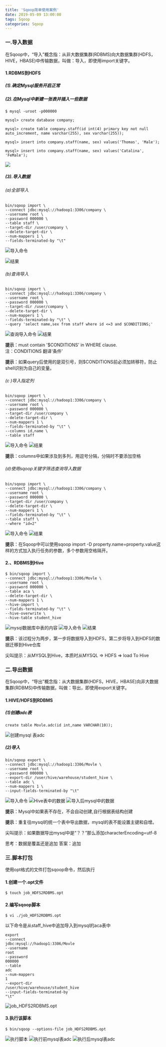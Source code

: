 ```yaml
---
title: 'Sqoop简单使用案例'
date: 2019-05-09 13:00:00
tags: Sqoop
categories: Sqoop
---
```


### 一.导入数据

在Sqoop中，“导入”概念指：从非大数据集群(RDBMS)向大数据集群(HDFS，HIVE，HBASE)中传输数据，叫做：导入，即使用import关键字。

#### 1.RDBMS到HDFS

##### (1).确定Mysql服务开启正常

##### (2).在Mysql中新建一张表并插入一些数据
```shell
$ mysql -uroot -p000000

mysql> create database company;

mysql> create table company.staff(id int(4) primary key not null auto_increment, name varchar(255), sex varchar(255));

mysql> insert into company.staff(name, sex) values('Thomas', 'Male');

mysql> insert into company.staff(name, sex) values('Catalina', 'FeMale');
```
![](https://imgconvert.csdnimg.cn/aHR0cHM6Ly91cGxvYWQtaW1hZ2VzLmppYW5zaHUuaW8vdXBsb2FkX2ltYWdlcy80MzkxNDA3LTZiYTE2OWNlNjNlMDc1ZjcucG5n?x-oss-process=image/format,png)

##### (3).导入数据
###### (a)全部导入
```shell
bin/sqoop import \
--connect jdbc:mysql://hadoop1:3306/company \
--username root \
--password 000000 \
--table staff \
--target-dir /user/company \
--delete-target-dir \
--num-mappers 1 \
--fields-terminated-by "\t"
```
![导入命令](https://imgconvert.csdnimg.cn/aHR0cHM6Ly91cGxvYWQtaW1hZ2VzLmppYW5zaHUuaW8vdXBsb2FkX2ltYWdlcy80MzkxNDA3LTZkYTY4MmMxYmVkMDQ1MDkucG5n?x-oss-process=image/format,png)

![结果](https://imgconvert.csdnimg.cn/aHR0cHM6Ly91cGxvYWQtaW1hZ2VzLmppYW5zaHUuaW8vdXBsb2FkX2ltYWdlcy80MzkxNDA3LTE1Yjg4OWEzNmNlODEwZGYucG5n?x-oss-process=image/format,png)

###### (b)查询导入
```shell
bin/sqoop import \
--connect jdbc:mysql://hadoop1:3306/company \
--username root \
--password 000000 \
--target-dir /user/company \
--delete-target-dir \
--num-mappers 1 \
--fields-terminated-by "\t" \
--query 'select name,sex from staff where id <=3 and $CONDITIONS;'
```
![查询导入命令](https://imgconvert.csdnimg.cn/aHR0cHM6Ly91cGxvYWQtaW1hZ2VzLmppYW5zaHUuaW8vdXBsb2FkX2ltYWdlcy80MzkxNDA3LTNiZTY5MDhiYTg0M2ZmZjMucG5n?x-oss-process=image/format,png)
![结果](https://imgconvert.csdnimg.cn/aHR0cHM6Ly91cGxvYWQtaW1hZ2VzLmppYW5zaHUuaW8vdXBsb2FkX2ltYWdlcy80MzkxNDA3LTEzMmMyYWZjZDk1MjVlYTgucG5n?x-oss-process=image/format,png)

**提示**：must contain '$CONDITIONS' in WHERE clause.     
注：CONDITIONS 翻译‘条件’

**提示**：如果query后使用的是双引号，则$CONDITIONS前必须加转移符，防止shell识别为自己的变量。

###### (c )导入指定列
```shell
bin/sqoop import \
--connect jdbc:mysql://hadoop1:3306/company \
--username root \
--password 000000 \
--target-dir /user/company \
--delete-target-dir \
--num-mappers 1 \
--fields-terminated-by "\t" \
--columns id,name \
--table staff
```
![导入命令](https://imgconvert.csdnimg.cn/aHR0cHM6Ly91cGxvYWQtaW1hZ2VzLmppYW5zaHUuaW8vdXBsb2FkX2ltYWdlcy80MzkxNDA3LTNjYjhmY2Y2ZjgzN2FkYWIucG5n?x-oss-process=image/format,png)
![结果](https://imgconvert.csdnimg.cn/aHR0cHM6Ly91cGxvYWQtaW1hZ2VzLmppYW5zaHUuaW8vdXBsb2FkX2ltYWdlcy80MzkxNDA3LTE2MzBiM2Y0Yzg5NzZlOTgucG5n?x-oss-process=image/format,png)

**提示**：columns中如果涉及到多列，用逗号分隔，分隔时不要添加空格

###### (d)使用sqoop关键字筛选查询导入数据
```shell
bin/sqoop import \
--connect jdbc:mysql://hadoop1:3306/company \
--username root \
--password 000000 \
--target-dir /user/company \
--delete-target-dir \
--num-mappers 1 \
--fields-terminated-by "\t" \
--table staff \
--where "id=2"
```
![导入命令](https://imgconvert.csdnimg.cn/aHR0cHM6Ly91cGxvYWQtaW1hZ2VzLmppYW5zaHUuaW8vdXBsb2FkX2ltYWdlcy80MzkxNDA3LTAyMTk0N2QxNzdhYzAyMWUucG5n?x-oss-process=image/format,png)
![结果](https://imgconvert.csdnimg.cn/aHR0cHM6Ly91cGxvYWQtaW1hZ2VzLmppYW5zaHUuaW8vdXBsb2FkX2ltYWdlcy80MzkxNDA3LTcxMDg1MTk0NmRmNGI4ZDUucG5n?x-oss-process=image/format,png)


**提示**：在Sqoop中可以使用sqoop import -D property.name=property.value这样的方式加入执行任务的参数，多个参数用空格隔开。

#### 2.、RDBMS到Hive
```shell
$ bin/sqoop import \
--connect jdbc:mysql://hadoop1:3306/Movle \
--username root \
--password 000000 \
--table aca \
--delete-target-dir \
--num-mappers 1 \
--hive-import \
--fields-terminated-by "\t" \
--hive-overwrite \
--hive-table student_hive
```
![mysql数据库中表的内容](https://imgconvert.csdnimg.cn/aHR0cHM6Ly91cGxvYWQtaW1hZ2VzLmppYW5zaHUuaW8vdXBsb2FkX2ltYWdlcy80MzkxNDA3LWQyNjk1ODQ1YmM4ZmUxNDMucG5n?x-oss-process=image/format,png)
![导入命令](https://imgconvert.csdnimg.cn/aHR0cHM6Ly91cGxvYWQtaW1hZ2VzLmppYW5zaHUuaW8vdXBsb2FkX2ltYWdlcy80MzkxNDA3LTJhMzRkN2RlMjU1ZTUwZDYucG5n?x-oss-process=image/format,png)
![结果](https://imgconvert.csdnimg.cn/aHR0cHM6Ly91cGxvYWQtaW1hZ2VzLmppYW5zaHUuaW8vdXBsb2FkX2ltYWdlcy80MzkxNDA3LTY0ODBjMTY4YTZkZjFkYmUucG5n?x-oss-process=image/format,png)


**提示**：该过程分为两步，第一步将数据导入到HDFS，第二步将导入到HDFS的数据迁移到Hive仓库

尖叫提示：从MYSQL到Hive，本质时从MYSQL => HDFS => load To Hive

### 二.导出数据

在Sqoop中，“导出”概念指：从大数据集群(HDFS，HIVE，HBASE)向非大数据集群(RDBMS)中传输数据，叫做：导出，即使用export关键字。

#### 1.HIVE/HDFS到RDBMS

##### (1)创建adc表
```shell
create table Movle.adc(id int,name VARCHAR(10));
```
![创建mysql 表adc](https://imgconvert.csdnimg.cn/aHR0cHM6Ly91cGxvYWQtaW1hZ2VzLmppYW5zaHUuaW8vdXBsb2FkX2ltYWdlcy80MzkxNDA3LWIzNjk3NzcyZjM1YmVlZTMucG5n?x-oss-process=image/format,png)
##### (2)导入
```shell
bin/sqoop export \
--connect jdbc:mysql://hadoop1:3306/Movle \
--username root \
--password 000000 \
--export-dir /user/hive/warehouse/student_hive \
--table adc \
--num-mappers 1 \
--input-fields-terminated-by "\t"
```



![导入命令](https://imgconvert.csdnimg.cn/aHR0cHM6Ly91cGxvYWQtaW1hZ2VzLmppYW5zaHUuaW8vdXBsb2FkX2ltYWdlcy80MzkxNDA3LTdiYWJlNmNlZDc0YzhiZWUucG5n?x-oss-process=image/format,png)
![Hive表中的数据](https://imgconvert.csdnimg.cn/aHR0cHM6Ly91cGxvYWQtaW1hZ2VzLmppYW5zaHUuaW8vdXBsb2FkX2ltYWdlcy80MzkxNDA3LWMwY2FiNDRjN2EyZjk0MjgucG5n?x-oss-process=image/format,png)
![导入后mysql中的数据](https://imgconvert.csdnimg.cn/aHR0cHM6Ly91cGxvYWQtaW1hZ2VzLmppYW5zaHUuaW8vdXBsb2FkX2ltYWdlcy80MzkxNDA3LWJhNTc5Y2JjMGI1N2VmNDUucG5n?x-oss-process=image/format,png)

**提示**：Mysql中如果表不存在，不会自动创建,自行根据表结构创建

**提示**：重复往mysql的统一个表中导出数据，mysql的表不能设置主键和自增。

尖叫提示：如果数据导出mysql中是“？？”那么添加characterEncoding=utf-8

思考：数据是覆盖还是追加 答案：追加

### 三.脚本打包

使用opt格式的文件打包sqoop命令，然后执行

#### 1.创建一个.opt文件
```shell
$ touch job_HDFS2RDBMS.opt
```

#### 2.编写sqoop脚本
```shell
$ vi ./job_HDFS2RDBMS.opt
```
以下命令是从staff_hive中追加导入到mysql的aca表中
```shell
export
--connect
jdbc:mysql://hadoop1:3306/Movle
--username
root
--password
000000
--table
adc
--num-mappers
1
--export-dir
/user/hive/warehouse/student_hive
--input-fields-terminated-by
"\t"
```

![job_HDFS2RDBMS.opt](https://imgconvert.csdnimg.cn/aHR0cHM6Ly91cGxvYWQtaW1hZ2VzLmppYW5zaHUuaW8vdXBsb2FkX2ltYWdlcy80MzkxNDA3LWVjZThmMDFlZmUzZDdlOGEucG5n?x-oss-process=image/format,png)

#### 3.执行该脚本
```shell
$ bin/sqoop --options-file job_HDFS2RDBMS.opt
```

![执行脚本](https://imgconvert.csdnimg.cn/aHR0cHM6Ly91cGxvYWQtaW1hZ2VzLmppYW5zaHUuaW8vdXBsb2FkX2ltYWdlcy80MzkxNDA3LTk4MDU5YWFmMWFjMDJkYTAucG5n?x-oss-process=image/format,png)
![执行前mysql表adc](https://imgconvert.csdnimg.cn/aHR0cHM6Ly91cGxvYWQtaW1hZ2VzLmppYW5zaHUuaW8vdXBsb2FkX2ltYWdlcy80MzkxNDA3LWQ4OGVjYjJhMzUwMDJhMmIucG5n?x-oss-process=image/format,png)
![执行后mysql表adc](https://imgconvert.csdnimg.cn/aHR0cHM6Ly91cGxvYWQtaW1hZ2VzLmppYW5zaHUuaW8vdXBsb2FkX2ltYWdlcy80MzkxNDA3LTAwZDM3MmY4YTY2ZDFmZDAucG5n?x-oss-process=image/format,png)